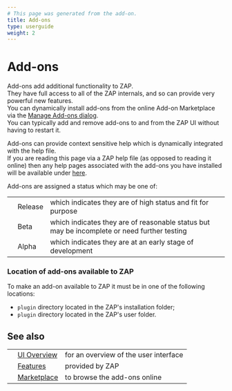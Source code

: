 ```yaml
---
# This page was generated from the add-on.
title: Add-ons
type: userguide
weight: 2
---
```


# Add-ons

Add-ons add additional functionality to ZAP.  
They have full access to all of the ZAP internals, and so can provide very powerful new features.  
You can dynamically install add-ons from the online Add-on Marketplace via the
[Manage Add-ons dialog](/docs/desktop/ui/dialogs/manageaddons/).  
You can typically add and remove add-ons to and from the ZAP UI without having to restart it.  

Add-ons can provide context sensitive help which is dynamically integrated with the help file.  
If you are reading this page via a ZAP help file (as opposed to reading it online) then any
help pages associated with the add-ons you have installed will be available under
[here](/docs/desktop/addons/).  

Add-ons are assigned a status which may be one of:

|   |         |                                                                                             |
|---|---------|---------------------------------------------------------------------------------------------|
|   | Release | which indicates they are of high status and fit for purpose                                 |
|   | Beta    | which indicates they are of reasonable status but may be incomplete or need further testing |
|   | Alpha   | which indicates they are at an early stage of development                                   |


### Location of add-ons available to ZAP

To make an add-on available to ZAP it must be in one of the following locations:

* `plugin` directory located in the ZAP's installation folder;
* `plugin` directory located in the ZAP's user folder.

## See also

|   |                                           |                                       |
|---|-------------------------------------------|---------------------------------------|
|   | [UI Overview](/docs/desktop/ui/)          | for an overview of the user interface |
|   | [Features](/docs/desktop/start/features/) | provided by ZAP                       |
|   | [Marketplace](/addons/)                   | to browse the add-ons online          |
